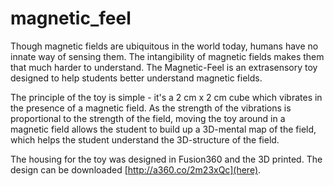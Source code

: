 # magnetic_feel

Though magnetic fields are ubiquitous in the world today, humans have no innate way of sensing them. The intangibility of magnetic fields makes them that much harder to understand. The Magnetic-Feel is an extrasensory toy designed to help students better understand magnetic fields.

The principle of the toy is simple - it's a 2 cm x 2 cm cube which vibrates in the presence of a magnetic field.  As the strength of the vibrations is proportional to the strength of the field,  moving the toy around in a magnetic field allows the student to build up a 3D-mental map of the field, which helps the student understand the 3D-structure of the field.

The housing for the toy was designed in Fusion360 and the 3D printed. The design can be downloaded [http://a360.co/2m23xQc](here). 
